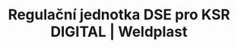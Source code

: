 ---
Link: "file:/Users/vinayakpatel/Downloads/www.weldplast.cz/regulacni-jednotka-dse-pro-ksr-digital"
product_name: "Regulační jednotka DSE pro KSR DIGITAL3 x 380-440V, 3 x 20A, s potenciometrem"
product_id: "Obj. číslo:110.572"
title: "Regulační jednotka DSE pro KSR DIGITAL | Weldplast"
product_desc: "Pomocí třífázové regulační jednotky Leister DSE lze externě regulovat výkon Leister ohřívačů vzduchu bez elektroniky. Teplotu vzduchu je možné regulovat také v kombinaci s regulátorem Leister KSR DIGITAL.Modul s externí výkonovou elektronikou pro ohřívače vzduchu bez elektroniky řady LE 5000 HT/DF a LE 10 000 HT/DFVýkon ohřevu plynule regulovatelný pomocí potenciometruRozhraní dálkového ovládání pro teplotní regulátor KSR DIGITAL nebo externí řízení PLC 0-12V"
product_specs: "Značka konformity, Třída ochrany I, NapětíV~3 x 380 - 440, Rozměry (D x Š x V)mm230 x 165 x 86"
product_downloads: "DSE - produktový list																								stáhnout																								, TECHNOLOGIE HORKÉHO VZDUCHU - katalog																								stáhnout																								"
href: "https://www.weldplast.cz/files/dse.pdf, https://www.weldplast.cz/files/dse.pdf, https://www.weldplast.cz/files/katalog-ph-web.pdf, https://www.weldplast.cz/files/katalog-ph-web.pdf"
accessories: "Multi patch Panel, MPM 01Kabel řídicí, 5 m (KSR-DSE)Kabel termosondy prodlužovací, 10 mKabel termosondy prodlužovací, 4 mKabel termosondy prodlužovací, 2 mTermosonda s 1m kabelem a zástrčkou (CSS easy), Regulační jednotka CSSbez kabelu, šroubové konektoryRegulační jednotka KSR DIGITAL100-240 V, pro DSE/HT (900°C)Regulační jednotka DSE pro KSR DIGITAL3 x 380-440V, 3 x 20A, s potenciometremRegulační jednotka DSE3 x 380-440 V / 3 x 20 A, s potenciometremRegulační jednotka KSR DIGITAL pro HOTWIND S400-440 V / 4000-5400 WRegulační jednotka KSR DIGITAL pro HOTWIND S230 V / 3700 WRegulační jednotka KSR DIGITAL pro LE 700100-240 V"
similar_products: "Regulační jednotka CSSbez kabelu, šroubové konektoryRegulační jednotka KSR DIGITAL100-240 V, pro DSE/HT (900°C)Regulační jednotka DSE pro KSR DIGITAL3 x 380-440V, 3 x 20A, s potenciometremRegulační jednotka DSE3 x 380-440 V / 3 x 20 A, s potenciometremRegulační jednotka KSR DIGITAL pro HOTWIND S400-440 V / 4000-5400 WRegulační jednotka KSR DIGITAL pro HOTWIND S230 V / 3700 WRegulační jednotka KSR DIGITAL pro LE 700100-240 V"
---